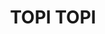 ---
lastmod: '2025-04-06T06:05:20+00:00'
latitude: -32.364861
layout: suburb
longitude: 152.270901
postcode: '2423'
state: NSW
title: TOPI TOPI
url: /nsw/topi-topi/
---